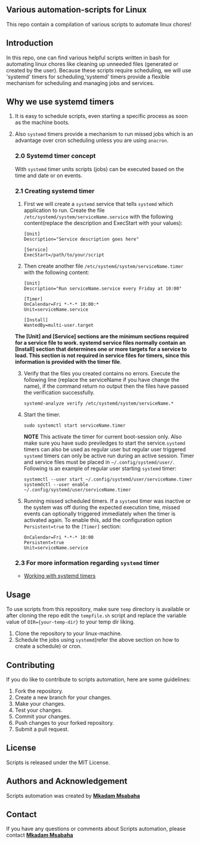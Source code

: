 ## **Various automation-scripts for Linux**
This repo contain a compilation of various scripts to automate linux chores!

## **Introduction**
In this repo, one can find various helpful scripts written in bash for automating linux chores like cleaning up unneeded files (generated or created by the user). Because these scripts require scheduling, we will use 'systemd' timers for scheduling,'systemd' timers provide a flexible mechanism for scheduling and managing jobs and services.
 
 ## **Why we use systemd timers**
 1. It is easy to schedule scripts, even starting a specific process as soon as the machine boots.
 2. Also `systemd` timers provide a mechanism to run missed jobs which is an advantage over cron scheduling unless you are using `anacron`.

    ### **2.0 Systemd timer concept**
    With `systemd` timer units scripts (jobs) can be executed based on the time and date or on events.

    ### **2.1 Creating systemd timer**
    1. First we will create a `systemd` service that tells `systemd` which  application to run.
       Create the file `/etc/systemd/system/serviceName.service` with the following content(replace the description and ExecStart with your values):
       ```
       [Unit]
       Description="Service description goes here"

       [Service]
       ExecStart=/path/to/your/script
       ```
    2. Then create another file `/etc/systemd/system/serviceName.timer` with the following content:
       ```
       [Unit]
       Description="Run serviceName.service every Friday at 10:00"

       [Timer]
       OnCalendar=Fri *-*-* 10:00:*
       Unit=serviceName.service

       [Install]
       WantedBy=multi-user.target
       ```
    **The [Unit] and [Service] sections are the minimum sections required for a service file to work. systemd service files normally contain an [Install] section that determines one or more targets for a service to load. This section is not required in service files for timers, since this information is provided with the timer file**.

    3. Verify that the files you created contains no errors. Execute the following line (replace the serviceName if you have change the name), if the command return no output then the files have passed the verification successfully.
       ```
       systemd-analyze verify /etc/systemd/system/serviceName.*
       ```
    4. Start the timer.
       ```
       sudo systemctl start serviceName.timer
       ```
       **NOTE**
       This activate the timer for current boot-session only. Also make sure you have sudo previledges to start the service.`systemd` timers can also be used as regular user but regular user triggered `systemd` timers can only be active run during an active session. Timer and service files must be placed in `~/.config/systemd/user/`.
       Following is an example of regular user starting `systemd` timer:
       ```
       systemctl --user start ~/.config/systemd/user/serviceName.timer
       systemdctl --user enable ~/.config/systemd/user/serviceName.timer
       ```
    5. Running missed scheduled timers.
       If a `systemd` timer was inactive or the system was off during the expected execution time, missed events can optionally triggered immediately when the timer is activated again. To enable this,  add the configuration option `Persistent=true` to the `[Timer]` section:
       ```
       OnCalendar=Fri *-*-* 10:00
       Persistent=true
       Unit=serviceName.service
       ```
    ### **2.3 For more information regarding `systemd` timer**       
       * [Working with systemd timers](https://documentation.suse.com/smart/systems-management/html/systemd-working-with-timers/index.html#systemd-timer-types-realtime)
    
## **Usage**
To use scripts from this repository, make sure `temp` directory is available or after cloning the repo edit the `tempfile.sh` script and replace the variable value of `DIR={your-temp-dir}` to your temp dir liking. 
1. Clone the repository to your linux-machine.
2. Schedule the jobs using `systemd`(refer the above section on how to create a schedule) or cron.

## **Contributing**
If you do like to contribute to scripts automation, here are some guidelines:
1. Fork the repository.
2. Create a new branch for your changes.
3. Make your changes.
4. Test your changes.
5. Commit your changes.
6. Push changes to your forked repository.
7. Submit a pull request.

## **License**
Scripts is released under the MIT License.

## **Authors and Acknowledgement**
Scripts automation was created by **[Mkadam Msabaha](https://github.com/ace720)**

## **Contact**
If you have any questions or comments about Scripts automation, please contact **[Mkadam Msabaha](imkadam@hotmail.my)**
